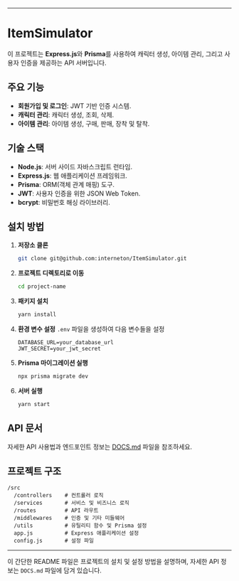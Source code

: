 
---

# ItemSimulator

이 프로젝트는 **Express.js**와 **Prisma**를 사용하여 캐릭터 생성, 아이템 관리, 그리고 사용자 인증을 제공하는 API 서버입니다.

## 주요 기능

- **회원가입 및 로그인**: JWT 기반 인증 시스템.
- **캐릭터 관리**: 캐릭터 생성, 조회, 삭제.
- **아이템 관리**: 아이템 생성, 구매, 판매, 장착 및 탈착.

## 기술 스택

- **Node.js**: 서버 사이드 자바스크립트 런타임.
- **Express.js**: 웹 애플리케이션 프레임워크.
- **Prisma**: ORM(객체 관계 매핑) 도구.
- **JWT**: 사용자 인증을 위한 JSON Web Token.
- **bcrypt**: 비밀번호 해싱 라이브러리.

## 설치 방법

1. **저장소 클론**
   ```bash
   git clone git@github.com:interneton/ItemSimulator.git
   ```
   
2. **프로젝트 디렉토리로 이동**
   ```bash
   cd project-name
   ```
   
3. **패키지 설치**
   ```bash
   yarn install
   ```

4. **환경 변수 설정**
   `.env` 파일을 생성하여 다음 변수들을 설정
   ```
   DATABASE_URL=your_database_url
   JWT_SECRET=your_jwt_secret
   ```

5. **Prisma 마이그레이션 실행**
   ```bash
   npx prisma migrate dev
   ```

6. **서버 실행**
   ```bash
   yarn start
   ```

## API 문서

자세한 API 사용법과 엔드포인트 정보는 [DOCS.md](./Docs.md) 파일을 참조하세요.

## 프로젝트 구조

```
/src
  /controllers    # 컨트롤러 로직
  /services       # 서비스 및 비즈니스 로직
  /routes         # API 라우트
  /middlewares    # 인증 및 기타 미들웨어
  /utils          # 유틸리티 함수 및 Prisma 설정
  app.js          # Express 애플리케이션 설정
  config.js       # 설정 파일
```

---

이 간단한 README 파일은 프로젝트의 설치 및 설정 방법을 설명하며, 자세한 API 정보는 `DOCS.md` 파일에 담겨 있습니다.